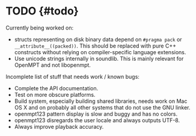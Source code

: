
TODO {#todo}
====


Currently being worked on:
 *  structs representing on disk binary data depend on `#pragma pack` or
    `__attribute__((packed))`. This should be replaced with pure C++ constructs
    without relying on compiler-specific language extensions.
 *  Use unicode strings internally in soundlib. This is mainly relevant for
    OpenMPT and not libopenmpt.

Incomplete list of stuff that needs work / known bugs:
 *  Complete the API documentation.
 *  Test on more obscure platforms.
 *  Build system, especially building shared libraries, needs work on Mac OS X
    and on probably all other systems that do not use the GNU linker.
 *  openmpt123 pattern display is slow and buggy and has no colors.
 *  openmpt123 disregards the user locale and always outputs UTF-8.
 *  Always improve playback accuracy.

